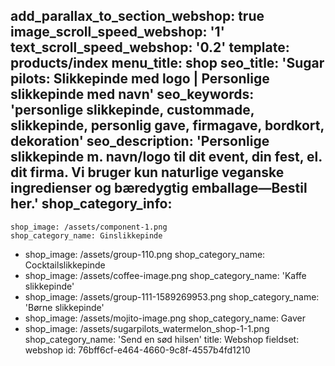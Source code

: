 add_parallax_to_section_webshop: true
image_scroll_speed_webshop: '1'
text_scroll_speed_webshop: '0.2'
template: products/index
menu_title: shop
seo_title: 'Sugar pilots: Slikkepinde med logo | Personlige slikkepinde med navn'
seo_keywords: 'personlige slikkepinde, custommade, slikkepinde, personlig gave, firmagave, bordkort, dekoration'
seo_description: 'Personlige slikkepinde m. navn/logo til dit event, din fest, el. dit firma. Vi bruger kun naturlige veganske ingredienser og bæredygtig emballage––Bestil her.'
shop_category_info:
  -
    shop_image: /assets/component-1.png
    shop_category_name: Ginslikkepinde
  -
    shop_image: /assets/group-110.png
    shop_category_name: Cocktailslikkepinde
  -
    shop_image: /assets/coffee-image.png
    shop_category_name: 'Kaffe slikkepinde'
  -
    shop_image: /assets/group-111-1589269953.png
    shop_category_name: 'Børne slikkepinde'
  -
    shop_image: /assets/mojito-image.png
    shop_category_name: Gaver
  -
    shop_image: /assets/sugarpilots_watermelon_shop-1-1.png
    shop_category_name: 'Send en sød hilsen'
title: Webshop
fieldset: webshop
id: 76bff6cf-e464-4660-9c8f-4557b4fd1210
